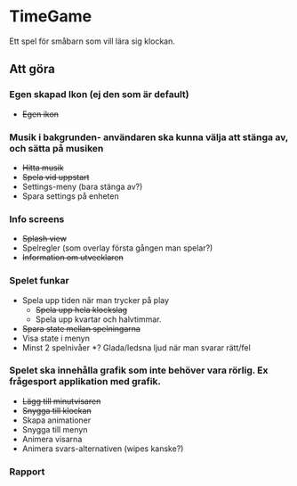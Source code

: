 # TimeGame

Ett spel för småbarn som vill lära sig klockan.

## Att göra

### Egen skapad Ikon (ej den som är default)
* ~~Egen ikon~~

### Musik i bakgrunden- användaren ska kunna välja att stänga av, och sätta på musiken
* ~~Hitta musik~~
* ~~Spela vid uppstart~~
* Settings-meny (bara stänga av?)
* Spara settings på enheten

### Info screens
* ~~Splash view~~
* Spelregler (som overlay första gången man spelar?)
* ~~Information om utvecklaren~~

### Spelet funkar
* Spela upp tiden när man trycker på play
    * ~~Spela upp hela klockslag~~
    * Spela upp kvartar och halvtimmar.
* ~~Spara state mellan spelningarna~~
* Visa state i menyn
* Minst 2 spelnivåer
*? Glada/ledsna ljud när man svarar rätt/fel

### Spelet ska innehålla grafik som inte behöver vara rörlig. Ex frågesport applikation med grafik. 
* ~~Lägg till minutvisaren~~
* ~~Snygga till klockan~~
* Skapa animationer
* Snygga till menyn
* Animera visarna
* Animera svars-alternativen (wipes kanske?)

### Rapport